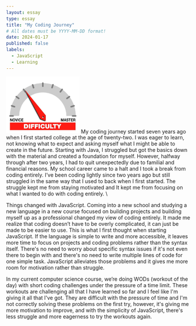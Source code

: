```yaml
---
layout: essay
type: essay
title: "My Coding Journey"
# All dates must be YYYY-MM-DD format!
date: 2024-01-17
published: false
labels:
  - JavaScript
  - Learning
---
```


<img width="200px" class="rounded float-start pe-4" src="../img/difficulty/degree_difficulty.jpg">
My coding journey started seven years ago when I first started college at the age of twenty-two. I was eager to learn, not knowing what to expect and asking myself what I might be able to create in the future. Starting with Java, I struggled but got the basics down with the material and created a foundation for myself. However, halfway through after two years, I had to quit unexpectedly due to familial and financial reasons. My school career came to a halt and I took a break from coding entirely. I’ve been coding lightly since two years ago but still struggled in the same way that I used to back when I first started. The struggle kept me from staying motivated and It kept me from focusing on what I wanted to do with coding entirely. \

Things changed with JavaScript. Coming into a new school and studying a new language in a new course focused on building projects and building myself up as a professional changed my view of coding entirely. It made me realize that coding doesn’t have to be overly complicated, it can just be made to be easier to use. This is what I first thought when starting JavaScript. If the language is simple to write and more accessible, it leaves more time to focus on projects and coding problems rather than the syntax itself. There's no need to worry about specific syntax issues if it's not even there to begin with and there's no need to write multiple lines of code for one simple task. JavaScript alleviates those problems and it gives me more room for motivation rather than struggle. 

In my current computer science course, we’re doing WODs (workout of the day) with short coding challenges under the pressure of a time limit. These workouts are challenging all that I have learned so far and I feel like I'm giving it all that I've got. They are difficult with the pressure of time and I'm not correctly solving these problems on the first try, however, it's giving me more motivation to improve, and with the simplicity of JavaScript, there's less struggle and more eagerness to try the workouts again.
 

